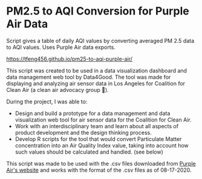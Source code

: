 # PM2.5 to AQI Conversion for Purple Air Data
Script gives a table of daily AQI values by converting averaged PM 2.5 data to AQI values. Uses Purple Air data exports.

https://tfeng456.github.io/pm25-to-aqi-purple-air/

This script was created to be used in a data visualization dashboard and data management web tool by Data4Good. The tool was made for displaying and analyzing air sensor data in Los Angeles for Coalition for Clean Air (a clean air advocacy group :leaves:).

During the project, I was able to:
* Design and build a prototype for a data management and data visualization web tool for air sensor data for the Coalition for Clean Air.
* Work with an interdisciplinary team and learn about all aspects of product development and the design thinking process.
* Develop R scripts for the tool that would convert Particulate Matter concentration into an Air Quality Index value, taking into account how such values should be calculated and handled. (see below)

This script was made to be used with the .csv files downloaded from [Purple Air's website](https://www.purpleair.com/sensorlist?) and works with the format of the .csv files as of 08-17-2020.


